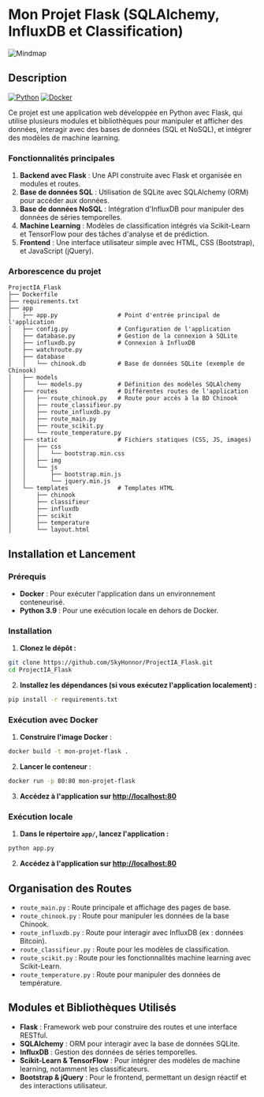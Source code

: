 # Mon Projet Flask (SQLAlchemy, InfluxDB et Classification)

![Mindmap](https://media.discordapp.net/attachments/1027886603814830101/1306269475938762763/Diagramme_sans_nom_2_3.png?ex=67360dc0&is=6734bc40&hm=ad0a9d6f4be27cb3453796cbf5c01374958d8bccf5f505ca4797e84e656d2265&=&format=webp&quality=lossless)
## Description
[![Python](https://img.shields.io/badge/Python-3.9-yellow?style=flat&logo=python&logoColor=white&labelColor=gray)](https://www.python.org/)
[![Docker](https://img.shields.io/badge/Docker-blue?style=flat&logo=docker&logoColor=white&labelColor=gray)](https://www.docker.com/)

Ce projet est une application web développée en Python avec Flask, qui utilise plusieurs modules et bibliothèques pour manipuler et afficher des données, interagir avec des bases de données (SQL et NoSQL), et intégrer des modèles de machine learning.

### Fonctionnalités principales

1. **Backend avec Flask** : Une API construite avec Flask et organisée en modules et routes.
2. **Base de données SQL** : Utilisation de SQLite avec SQLAlchemy (ORM) pour accéder aux données.
3. **Base de données NoSQL** : Intégration d'InfluxDB pour manipuler des données de séries temporelles.
4. **Machine Learning** : Modèles de classification intégrés via Scikit-Learn et TensorFlow pour des tâches d'analyse et de prédiction.
5. **Frontend** : Une interface utilisateur simple avec HTML, CSS (Bootstrap), et JavaScript (jQuery).

### Arborescence du projet
```
ProjectIA_Flask
├── Dockerfile
├── requirements.txt
├── app
│   ├── app.py                 # Point d'entrée principal de l'application
│   ├── config.py              # Configuration de l'application
│   ├── database.py            # Gestion de la connexion à SQLite
│   ├── influxdb.py            # Connexion à InfluxDB
│   ├── watchroute.py
│   ├── database
│   │   └── chinook.db         # Base de données SQLite (exemple de Chinook)
│   ├── models
│   │   └── models.py          # Définition des modèles SQLAlchemy
│   ├── routes                 # Différentes routes de l'application
│   │   ├── route_chinook.py   # Route pour accès à la BD Chinook
│   │   ├── route_classifieur.py
│   │   ├── route_influxdb.py
│   │   ├── route_main.py
│   │   ├── route_scikit.py
│   │   └── route_temperature.py
│   ├── static                 # Fichiers statiques (CSS, JS, images)
│   │   ├── css
│   │   │   └── bootstrap.min.css
│   │   ├── img
│   │   └── js
│   │       ├── bootstrap.min.js
│   │       └── jquery.min.js
│   └── templates              # Templates HTML
│       ├── chinook
│       ├── classifieur
│       ├── influxdb
│       ├── scikit
│       ├── temperature
│       └── layout.html
```

## Installation et Lancement

### Prérequis

- **Docker** : Pour exécuter l'application dans un environnement conteneurisé.
- **Python 3.9** : Pour une exécution locale en dehors de Docker.

### Installation

1. **Clonez le dépôt :**
```bash
git clone https://github.com/SkyHonnor/ProjectIA_Flask.git
cd ProjectIA_Flask
```
2. **Installez les dépendances (si vous exécutez l'application localement) :**
```bash
pip install -r requirements.txt
```

### Exécution avec Docker

1.  **Construire l'image Docker** :
```bash
docker build -t mon-projet-flask .
```
2. **Lancer le conteneur** :
```bash
docker run -p 80:80 mon-projet-flask
```
3. **Accédez à l'application sur [http://localhost:80](http://localhost:80)**

### Exécution locale
1. **Dans le répertoire `app/`, lancez l'application :**
```bash
python app.py
```
2. **Accédez à l'application sur [http://localhost:80](http://localhost:80)**

## Organisation des Routes

- `route_main.py` : Route principale et affichage des pages de base.
- `route_chinook.py` : Route pour manipuler les données de la base Chinook.
- `route_influxdb.py` : Route pour interagir avec InfluxDB (ex : données Bitcoin).
- `route_classifieur.py` : Route pour les modèles de classification.
- `route_scikit.py` : Route pour les fonctionnalités machine learning avec Scikit-Learn.
- `route_temperature.py` : Route pour manipuler des données de température.

## Modules et Bibliothèques Utilisés

- **Flask** : Framework web pour construire des routes et une interface RESTful.
- **SQLAlchemy** : ORM pour interagir avec la base de données SQLite.
- **InfluxDB** : Gestion des données de séries temporelles.
- **Scikit-Learn & TensorFlow** : Pour intégrer des modèles de machine learning, notamment les classificateurs.
- **Bootstrap & jQuery** : Pour le frontend, permettant un design réactif et des interactions utilisateur.

